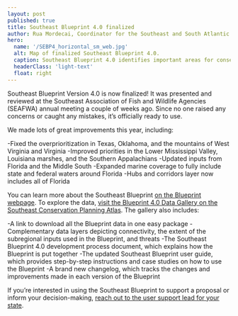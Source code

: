 ```yaml
---
layout: post
published: true
title: Southeast Blueprint 4.0 finalized
author: Rua Mordecai, Coordinator for the Southeast and South Atlantic Blueprints
hero:
  name: '/SEBP4_horizontal_sm_web.jpg'
  alt: Map of finalized Southeast Blueprint 4.0.
  caption: Southeast Blueprint 4.0 identifies important areas for conservation and restoration.
  headerClass: 'light-text'
  float: right
---
```

Southeast Blueprint Version 4.0 is now finalized! It was presented and reviewed at the Southeast Association of Fish and Wildlife Agencies (SEAFWA) annual meeting a couple of weeks ago. Since no one raised any concerns or caught any mistakes, it’s officially ready to use.<!--more-->

We made lots of great improvements this year, including:

-Fixed the overprioritization in Texas, Oklahoma, and the mountains of West Virginia and Virginia
-Improved priorities in the Lower Mississippi Valley, Louisiana marshes, and the Southern Appalachians
-Updated inputs from Florida and the Middle South
-Expanded marine coverage to fully include state and federal waters around Florida
-Hubs and corridors layer now includes all of Florida

You can learn more about the Southeast Blueprint [on the Blueprint webpage](http://secassoutheast.org/blueprint). To explore the data, [visit the Blueprint 4.0 Data Gallery on the Southeast Conservation Planning Atlas](https://seregion.databasin.org/galleries/5ada9ba2aefe4151aefba9aa877b2664). The gallery also includes:

-A link to download all the Blueprint data in one easy package
-Complementary data layers depicting connectivity, the extent of the subregional inputs used in the Blueprint, and threats
-The Southeast Blueprint 4.0 development process document, which explains how the Blueprint is put together
-The updated Southeast Blueprint user guide, which provides step-by-step instructions and case studies on how to use the Blueprint
-A brand new changelog, which tracks the changes and improvements made in each version of the Blueprint

If you’re interested in using the Southeast Blueprint to support a proposal or inform your decision-making, [reach out to the user support lead for your state](http://secassoutheast.org/contact).
